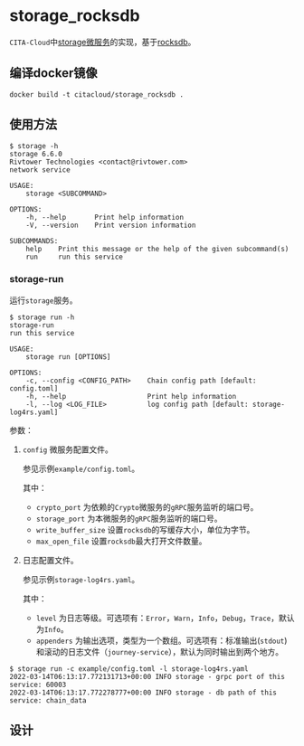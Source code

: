 # storage_rocksdb

`CITA-Cloud`中[storage微服务](https://github.com/cita-cloud/cita_cloud_proto/blob/master/protos/storage.proto)的实现，基于[rocksdb](https://github.com/facebook/rocksdb)。

## 编译docker镜像
```
docker build -t citacloud/storage_rocksdb .
```

## 使用方法

```
$ storage -h
storage 6.6.0
Rivtower Technologies <contact@rivtower.com>
network service

USAGE:
    storage <SUBCOMMAND>

OPTIONS:
    -h, --help       Print help information
    -V, --version    Print version information

SUBCOMMANDS:
    help    Print this message or the help of the given subcommand(s)
    run     run this service
```

### storage-run

运行`storage`服务。

```
$ storage run -h
storage-run
run this service

USAGE:
    storage run [OPTIONS]

OPTIONS:
    -c, --config <CONFIG_PATH>    Chain config path [default: config.toml]
    -h, --help                    Print help information
    -l, --log <LOG_FILE>          log config path [default: storage-log4rs.yaml]
```

参数：
1. `config` 微服务配置文件。

    参见示例`example/config.toml`。

    其中：
    * `crypto_port` 为依赖的`Crypto`微服务的`gRPC`服务监听的端口号。
    * `storage_port` 为本微服务的`gRPC`服务监听的端口号。
    * `write_buffer_size` 设置`rocksdb`的写缓存大小，单位为字节。
    * `max_open_file` 设置`rocksdb`最大打开文件数量。
2. 日志配置文件。

    参见示例`storage-log4rs.yaml`。

    其中：

    * `level` 为日志等级。可选项有：`Error`，`Warn`，`Info`，`Debug`，`Trace`，默认为`Info`。
    * `appenders` 为输出选项，类型为一个数组。可选项有：标准输出(`stdout`)和滚动的日志文件（`journey-service`），默认为同时输出到两个地方。


```
$ storage run -c example/config.toml -l storage-log4rs.yaml
2022-03-14T06:13:17.772131713+00:00 INFO storage - grpc port of this service: 60003
2022-03-14T06:13:17.772278777+00:00 INFO storage - db path of this service: chain_data
```

## 设计


